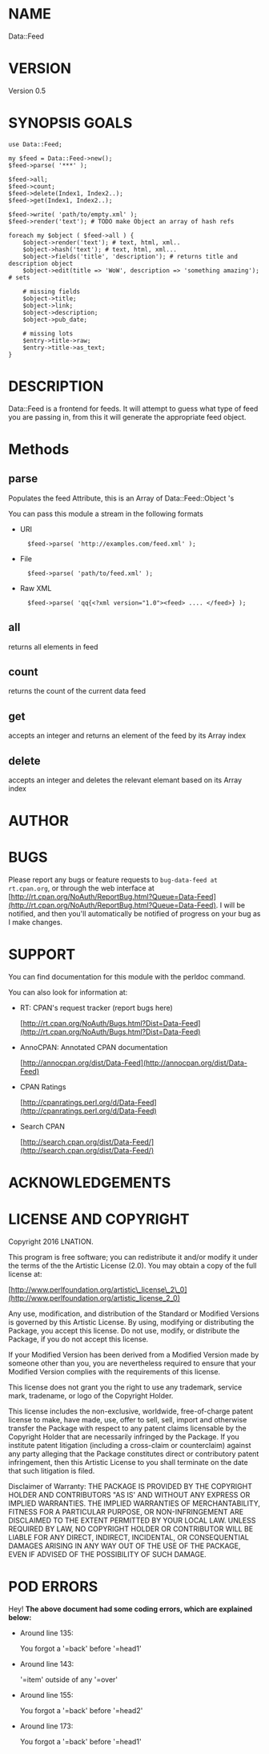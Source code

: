 # NAME

Data::Feed

# VERSION

Version 0.5

# SYNOPSIS GOALS

    use Data::Feed;

    my $feed = Data::Feed->new();
    $feed->parse( '***' );

    $feed->all;
    $feed->count;
    $feed->delete(Index1, Index2..);
    $feed->get(Index1, Index2..);

    $feed->write( 'path/to/empty.xml' );
    $feed->render('text'); # TODO make Object an array of hash refs

    foreach my $object ( $feed->all ) {
        $object->render('text'); # text, html, xml..
        $object->hash('text'); # text, html, xml...
        $object->fields('title', 'description'); # returns title and description object
        $object->edit(title => 'WoW', description => 'something amazing'); # sets
        
        # missing fields
        $object->title;
        $object->link;
        $object->description;
        $object->pub_date;
        
        # missing lots
        $entry->title->raw;
        $entry->title->as_text;
    }

# DESCRIPTION

Data::Feed is a frontend for feeds. It will attempt to guess what type of feed you are passing in, from this it will generate the appropriate feed object.



# Methods

## parse

Populates the feed Attribute, this is an Array of Data::Feed::Object 's

You can pass this module a stream in the following formats

- URI

        $feed->parse( 'http://examples.com/feed.xml' );

- File

        $feed->parse( 'path/to/feed.xml' );

- Raw XML

        $feed->parse( 'qq{<?xml version="1.0"><feed> .... </feed>} );

## all

returns all elements in feed

## count

returns the count of the current data feed

## get

accepts an integer and returns an element of the feed by its Array index

## delete

accepts an integer and deletes the relevant elemant based on its Array index



# AUTHOR

# BUGS

Please report any bugs or feature requests to `bug-data-feed at rt.cpan.org`, or through
the web interface at [http://rt.cpan.org/NoAuth/ReportBug.html?Queue=Data-Feed](http://rt.cpan.org/NoAuth/ReportBug.html?Queue=Data-Feed).  I will be notified, and then you'll
automatically be notified of progress on your bug as I make changes.

# SUPPORT

You can find documentation for this module with the perldoc command.

You can also look for information at:

- RT: CPAN's request tracker (report bugs here)

    [http://rt.cpan.org/NoAuth/Bugs.html?Dist=Data-Feed](http://rt.cpan.org/NoAuth/Bugs.html?Dist=Data-Feed)

- AnnoCPAN: Annotated CPAN documentation

    [http://annocpan.org/dist/Data-Feed](http://annocpan.org/dist/Data-Feed)

- CPAN Ratings

    [http://cpanratings.perl.org/d/Data-Feed](http://cpanratings.perl.org/d/Data-Feed)

- Search CPAN

    [http://search.cpan.org/dist/Data-Feed/](http://search.cpan.org/dist/Data-Feed/)

# ACKNOWLEDGEMENTS

# LICENSE AND COPYRIGHT

Copyright 2016 LNATION.

This program is free software; you can redistribute it and/or modify it
under the terms of the the Artistic License (2.0). You may obtain a
copy of the full license at:

[http://www.perlfoundation.org/artistic\_license\_2\_0](http://www.perlfoundation.org/artistic_license_2_0)

Any use, modification, and distribution of the Standard or Modified
Versions is governed by this Artistic License. By using, modifying or
distributing the Package, you accept this license. Do not use, modify,
or distribute the Package, if you do not accept this license.

If your Modified Version has been derived from a Modified Version made
by someone other than you, you are nevertheless required to ensure that
your Modified Version complies with the requirements of this license.

This license does not grant you the right to use any trademark, service
mark, tradename, or logo of the Copyright Holder.

This license includes the non-exclusive, worldwide, free-of-charge
patent license to make, have made, use, offer to sell, sell, import and
otherwise transfer the Package with respect to any patent claims
licensable by the Copyright Holder that are necessarily infringed by the
Package. If you institute patent litigation (including a cross-claim or
counterclaim) against any party alleging that the Package constitutes
direct or contributory patent infringement, then this Artistic License
to you shall terminate on the date that such litigation is filed.

Disclaimer of Warranty: THE PACKAGE IS PROVIDED BY THE COPYRIGHT HOLDER
AND CONTRIBUTORS "AS IS' AND WITHOUT ANY EXPRESS OR IMPLIED WARRANTIES.
THE IMPLIED WARRANTIES OF MERCHANTABILITY, FITNESS FOR A PARTICULAR
PURPOSE, OR NON-INFRINGEMENT ARE DISCLAIMED TO THE EXTENT PERMITTED BY
YOUR LOCAL LAW. UNLESS REQUIRED BY LAW, NO COPYRIGHT HOLDER OR
CONTRIBUTOR WILL BE LIABLE FOR ANY DIRECT, INDIRECT, INCIDENTAL, OR
CONSEQUENTIAL DAMAGES ARISING IN ANY WAY OUT OF THE USE OF THE PACKAGE,
EVEN IF ADVISED OF THE POSSIBILITY OF SUCH DAMAGE.

# POD ERRORS

Hey! **The above document had some coding errors, which are explained below:**

- Around line 135:

    You forgot a '=back' before '=head1'

- Around line 143:

    '=item' outside of any '=over'

- Around line 155:

    You forgot a '=back' before '=head2'

- Around line 173:

    You forgot a '=back' before '=head1'

